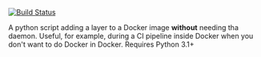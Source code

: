 [![Build Status](https://travis-ci.com/sdenel/docker-add-layer.svg?branch=master)](https://travis-ci.com/sdenel/docker-add-layer)

A python script adding a layer to a Docker image **without** needing tha daemon. Useful, for example, during a CI pipeline inside Docker when you don't want to do Docker in Docker. Requires Python 3.1+ 
